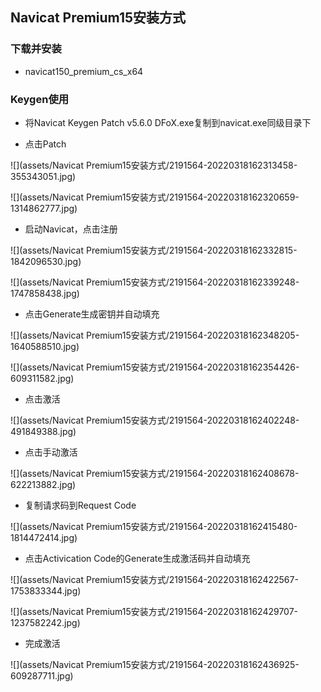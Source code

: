 ## Navicat Premium15安装方式

### 下载并安装

- navicat150_premium_cs_x64

### Keygen使用

- 将Navicat Keygen Patch v5.6.0 DFoX.exe复制到navicat.exe同级目录下

- 点击Patch

![](assets/Navicat Premium15安装方式/2191564-20220318162313458-355343051.jpg)



![](assets/Navicat Premium15安装方式/2191564-20220318162320659-1314862777.jpg)



- 启动Navicat，点击注册

![](assets/Navicat Premium15安装方式/2191564-20220318162332815-1842096530.jpg)



![](assets/Navicat Premium15安装方式/2191564-20220318162339248-1747858438.jpg)



- 点击Generate生成密钥并自动填充

![](assets/Navicat Premium15安装方式/2191564-20220318162348205-1640588510.jpg)



![](assets/Navicat Premium15安装方式/2191564-20220318162354426-609311582.jpg)



- 点击激活

![](assets/Navicat Premium15安装方式/2191564-20220318162402248-491849388.jpg)



- 点击手动激活

![](assets/Navicat Premium15安装方式/2191564-20220318162408678-622213882.jpg)



- 复制请求码到Request Code

![](assets/Navicat Premium15安装方式/2191564-20220318162415480-1814472414.jpg)



- 点击Activication Code的Generate生成激活码并自动填充

![](assets/Navicat Premium15安装方式/2191564-20220318162422567-1753833344.jpg)



![](assets/Navicat Premium15安装方式/2191564-20220318162429707-1237582242.jpg)



- 完成激活

![](assets/Navicat Premium15安装方式/2191564-20220318162436925-609287711.jpg)